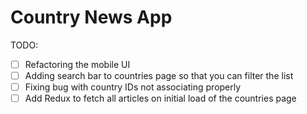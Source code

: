 # Country News App

TODO:

- [ ] Refactoring the mobile UI
- [ ] Adding search bar to countries page so that you can filter the list
- [ ] Fixing bug with country IDs not associating properly
- [ ] Add Redux to fetch all articles on initial load of the countries page
